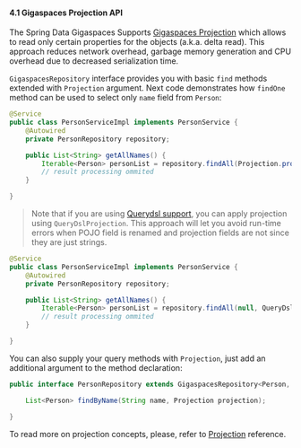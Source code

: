 #### <a name="projection"/>4.1 Gigaspaces Projection API

The Spring Data Gigaspaces Supports [Gigaspaces Projection](http://docs.gigaspaces.com/latest/dev-java/query-partial-results.html) which allows to read only certain properties for the objects (a.k.a. delta read). This approach reduces network overhead, garbage memory generation and CPU overhead due to decreased serialization time.

`GigaspacesRepository` interface provides you with basic `find` methods extended with `Projection` argument. Next code demonstrates how `findOne` method can be used to select only `name` field from `Person`:
```java
@Service
public class PersonServiceImpl implements PersonService {
    @Autowired
    private PersonRepository repository;

    public List<String> getAllNames() {
        Iterable<Person> personList = repository.findAll(Projection.projections("name"));
        // result processing ommited
    }

}
```
> Note that if you are using [Querydsl support](#querydsl), you can apply projection using `QueryDslProjection`. This approach will let you avoid run-time errors when POJO field is renamed and projection fields are not since they are just strings.
```java
@Service
public class PersonServiceImpl implements PersonService {
    @Autowired
    private PersonRepository repository;

    public List<String> getAllNames() {
        Iterable<Person> personList = repository.findAll(null, QueryDslProjection.projection(QPerson.person.name));
        // result processing ommited
    }

}
```

You can also supply your query methods with `Projection`, just add an additional argument to the method declaration:
```java
public interface PersonRepository extends GigaspacesRepository<Person, String> {

    List<Person> findByName(String name, Projection projection);

}
```

To read more on projection concepts, please, refer to [Projection](http://docs.gigaspaces.com/latest/dev-java/query-partial-results.html) reference.
